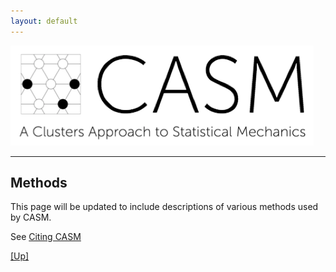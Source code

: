 ```yaml
---
layout: default
---
```


[![CASM Logo](/assets/logo.png)](https://prisms-center.github.io/CASMcode_docs/)

***
## Methods

This page will be updated to include descriptions of various methods used by CASM.

See [Citing CASM](/pages/citing.html)

[[Up]](/index.html#how-casm-works)
